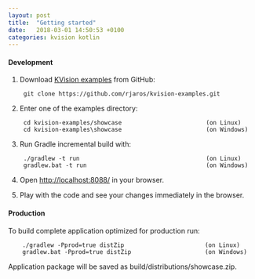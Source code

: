 ```yaml
---
layout: post
title:  "Getting started"
date:   2018-03-01 14:50:53 +0100
categories: kvision kotlin
---
```


#### Development

1. Download [KVision examples](https://github.com/rjaros/kvision-examples) from GitHub:

        git clone https://github.com/rjaros/kvision-examples.git
        
2. Enter one of the examples directory:

        cd kvision-examples/showcase                        (on Linux)
        cd kvision-examples\showcase                        (on Windows)

3. Run Gradle incremental build with:

        ./gradlew -t run                                    (on Linux)
        gradlew.bat -t run                                  (on Windows)
        
4. Open [http://localhost:8088/](http://localhost:8088/) in your browser.

5. Play with the code and see your changes immediately in the browser.

#### Production

To build complete application optimized for production run:

        ./gradlew -Pprod=true distZip                       (on Linux)
        gradlew.bat -Pprod=true distZip                     (on Windows)
        
Application package will be saved as build/distributions/showcase.zip.
